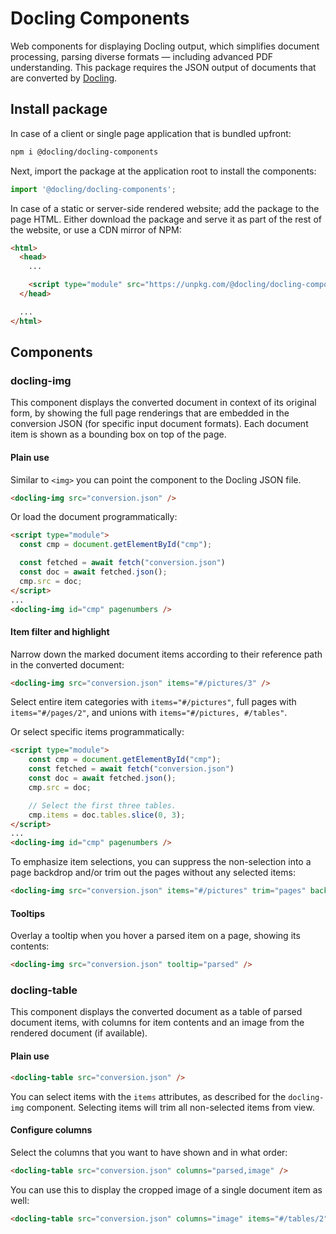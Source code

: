 # Docling Components

Web components for displaying Docling output, which simplifies document processing, parsing diverse formats — including advanced PDF understanding. This package requires the JSON output of documents that are converted by [Docling](https://ds4sd.github.io/docling).

## Install package

In case of a client or single page application that is bundled upfront:

```sh
npm i @docling/docling-components
```

Next, import the package at the application root to install the components:

```ts
import '@docling/docling-components';
```

In case of a static or server-side rendered website; add the package to the page HTML.
Either download the package and serve it as part of the rest of the website, or use a CDN mirror of NPM:

```html
<html>
  <head>
    ...

    <script type="module" src="https://unpkg.com/@docling/docling-components" />
  </head>

  ...
</html>
```

## Components

### docling-img

This component displays the converted document in context of its original form, by showing the full page renderings that are embedded in the conversion JSON (for specific input document formats). Each document item is shown as a bounding box on top of the page.

#### Plain use
Similar to `<img>` you can point the component to the Docling JSON file.

```html
<docling-img src="conversion.json" />
```

Or load the document programmatically:

```html
<script type="module">
  const cmp = document.getElementById("cmp");

  const fetched = await fetch("conversion.json")
  const doc = await fetched.json();
  cmp.src = doc;
</script>
...
<docling-img id="cmp" pagenumbers />
```


#### Item filter and highlight

Narrow down the marked document items according to their reference path in the converted document:

```html
<docling-img src="conversion.json" items="#/pictures/3" />
```

Select entire item categories with `items="#/pictures"`, full pages with `items="#/pages/2"`, and unions with `items="#/pictures, #/tables"`.

Or select specific items programmatically:
```html
<script type="module">
    const cmp = document.getElementById("cmp");
    const fetched = await fetch("conversion.json")
    const doc = await fetched.json();
    cmp.src = doc;

    // Select the first three tables.
    cmp.items = doc.tables.slice(0, 3);
</script>
...
<docling-img id="cmp" pagenumbers />
```

To emphasize item selections, you can suppress the non-selection into a page backdrop and/or trim out the pages without any selected items:

```html
<docling-img src="conversion.json" items="#/pictures" trim="pages" backdrop />
```

#### Tooltips
Overlay a tooltip when you hover a parsed item on a page, showing its contents:
```html
<docling-img src="conversion.json" tooltip="parsed" />
```

### docling-table

This component displays the converted document as a table of parsed document items, with columns for item contents and an image from the rendered document (if available).

#### Plain use

```html
<docling-table src="conversion.json" />
```

You can select items with the `items` attributes, as described for the `docling-img` component. Selecting items will trim all non-selected items from view.

#### Configure columns
Select the columns that you want to have shown and in what order:
```html
<docling-table src="conversion.json" columns="parsed,image" />
```

You can use this to display the cropped image of a single document item as well:
```html
<docling-table src="conversion.json" columns="image" items="#/tables/2" />
```
